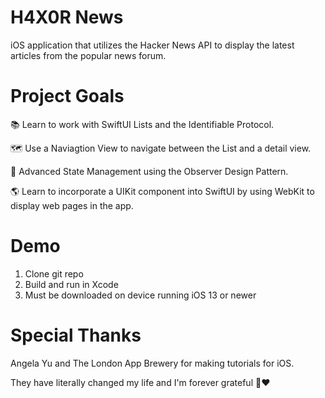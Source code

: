 # H4X0R News
iOS application that utilizes the Hacker News API to display the latest articles from the popular news forum. 

# Project Goals
📚 Learn to work with SwiftUI Lists and the Identifiable Protocol.

🗺 Use a Naviagtion View to navigate between the List and a detail view.

🧠 Advanced State Management using the Observer Design Pattern.

🌎 Learn to incorporate a UIKit component into SwiftUI by using WebKit to display web pages in the app.

# Demo
1. Clone git repo
2. Build and run in Xcode
3. Must be downloaded on device running iOS 13 or newer

# Special Thanks
Angela Yu and The London App Brewery for making tutorials for iOS.

They have literally changed my life and I'm forever grateful 🙏❤️
